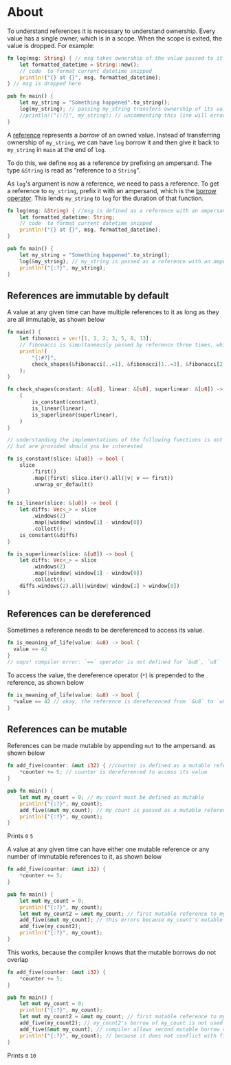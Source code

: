 # About

To understand references it is necessary to understand ownership. Every value has a single owner, which is in a scope. When the scope is exited,
the value is dropped. For example:

```rust
fn log(msg: String) { // msg takes ownership of the value passed to it
    let formatted_datetime = String::new();
    // code  to format current datetime snipped
    println!("{} at {}", msg, formatted_datetime);
} // msg is dropped here

pub fn main() {
    let my_string = "Something happened".to_string();
    log(my_string); // passing my_string transfers ownership of its value to msg
    //println!("{:?}", my_string); // uncommenting this line will error because my_string's value has been dropped while owned by msg
}
```

A [reference][borrow] represents a _borrow_ of an owned value. Instead of transferring ownership of `my_string`, we can have `log` borrow it and
then give it back to `my_string` in `main` at the end of `log`.

To do this, we define `msg` as a reference by prefixing an ampersand. The type `&String` is read as "reference to a `String`".

As `log`'s argument is now a reference, we need to pass a reference. To get a reference to `my_string`, prefix it with an ampersand, which is
the [borrow operator](https://doc.rust-lang.org/reference/expressions/operator-expr.html#borrow-operators). This lends `my_string` to `log`
for the duration of that function.

```rust
fn log(msg: &String) { //msg is defined as a reference with an ampersand
    let formatted_datetime: String;
    // code  to format current datetime snipped
    println!("{} at {}", msg, formatted_datetime);
}

pub fn main() {
    let my_string = "Something happened".to_string();
    log(&my_string); // my_string is passed as a reference with an ampersand
    println!("{:?}", my_string);
}
```

## References are immutable by default

A value at any given time can have multiple references to it as long as they are all immutable, as shown below

```rust
fn main() {
    let fibonacci = vec![1, 1, 2, 3, 5, 8, 13];
    // fibonacci is simultaneously passed by reference three times, which is okay because they are all immutable references
    println!(
        "{:#?}",
        check_shapes(&fibonacci[..=1], &fibonacci[1..=3], &fibonacci[2..],)
    );
}

fn check_shapes(constant: &[u8], linear: &[u8], superlinear: &[u8]) -> (bool, bool, bool) {
    (
        is_constant(constant),
        is_linear(linear),
        is_superlinear(superlinear),
    )
}

// understanding the implementations of the following functions is not necessary for this example
// but are provided should you be interested

fn is_constant(slice: &[u8]) -> bool { 
    slice
        .first()
        .map(|first| slice.iter().all(|v| v == first))
        .unwrap_or_default()
}

fn is_linear(slice: &[u8]) -> bool {
    let diffs: Vec<_> = slice
        .windows(2)
        .map(|window| window[1] - window[0])
        .collect();
    is_constant(&diffs)
}

fn is_superlinear(slice: &[u8]) -> bool {
    let diffs: Vec<_> = slice
        .windows(2)
        .map(|window| window[1] - window[0])
        .collect();
    diffs.windows(2).all(|window| window[1] > window[0])
}
```

## References can be dereferenced

Sometimes a reference needs to be dereferenced to access its value.

```rust
fn is_meaning_of_life(value: &u8) -> bool {
  value == 42
}
// oops! compiler error: `==` operator is not defined for `&u8`, `u8`
```

To access the value, the dereference operator (`*`) is prepended to the reference, as shown below

```rust
fn is_meaning_of_life(value: &u8) -> bool {
  *value == 42 // okay, the reference is dereferenced from `&u8` to `u8` which `==` can compare with another `u8`
}
```

## References can be mutable

References can be made mutable by appending `mut` to the ampersand. as shown below

```rust
fn add_five(counter: &mut i32) { //counter is defined as a mutable reference
    *counter += 5; // counter is dereferenced to access its value
}

pub fn main() {
    let mut my_count = 0; // my_count must be defined as mutable
    println!("{:?}", my_count);
    add_five(&mut my_count); // my_count is passed as a mutable reference
    println!("{:?}", my_count);
}
```

Prints
`0`
`5`

A value at any given time can have either one mutable reference or any number of immutable references to it, as shown below

```rust
fn add_five(counter: &mut i32) {
    *counter += 5;
}

pub fn main() {
    let mut my_count = 0;
    println!("{:?}", my_count);
    let mut my_count2 = &mut my_count; // first mutable reference to my_count
    add_five(&mut my_count); // this errors because my_count's mutable borrow by my_count2 will be used on the next line
    add_five(my_count2);
    println!("{:?}", my_count);
}
```

This  works, because the compiler knows that the mutable borrows do not overlap

```rust
fn add_five(counter: &mut i32) {
    *counter += 5;
}

pub fn main() {
    let mut my_count = 0;
    println!("{:?}", my_count);
    let mut my_count2 = &mut my_count; // first mutable reference to my_count
    add_five(my_count2); // my_count2's borrow of my_count is not used afer this point
    add_five(&mut my_count); // compiler allows second mutable borrow of my_count
    println!("{:?}", my_count); // because it does not conflict with first mutable borrow
}
```

Prints
`0`
`10`

[reference]: https://doc.rust-lang.org/std/primitive.reference.html
[borrow]: https://doc.rust-lang.org/book/ch04-02-references-and-borrowing.html
